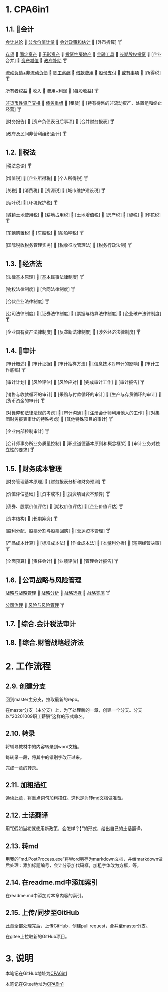 # 1. CPA6in1

## 1.1. :mushroom:会计

[会计总论](CPA6in1/1会计/会计总论.md) :cherries: [公允价值计量](CPA6in1/1会计/公允价值计量.md) :cherries: [会计政策和估计](CPA6in1/1会计/会计政策和估计.md) :cherries: [外币折算] :cocktail: 

[存货](CPA6in1/1会计/资产.存货.md) :cherries: [固定资产](CPA6in1/1会计/资产.固定资产.md) :cherries: [无形资产](CPA6in1/1会计/资产.无形资产.md) :cherries: [投资性房地产](CPA6in1/1会计/资产.投资性房地产.md) :cherries: [金融工具](CPA6in1/1会计/资产.金融工具.md) :cherries: [长期股权投资](CPA6in1/1会计/资产.长期股权投资.md) :cherries: [企业合并] :cherries: [资产减值](CPA6in1/1会计/资产.资产减值.md) :cherries: [政府补助](CPA6in1/1会计/政府补助.md) :cocktail:

[流动负债+非流动负债](CPA6in1/1会计/负债.流动负债+非流动负债.md) :cherries: [职工薪酬](CPA6in1/1会计/负债.职工薪酬.md) :cherries: [借款费用](CPA6in1/1会计/负债.借款费用.md) :cherries: [股份支付](CPA6in1/1会计/负债.股份支付.md) :cherries: [或有事项](CPA6in1/1会计/负债.或有事项.md) :cherries: [所得税] :cocktail:

[所有者权益](CPA6in1/1会计/所有者权益.md) :cherries: [收入](CPA6in1/1会计/收入.md) :cherries: [费用+利润](CPA6in1/1会计/费用+利润.md) :cherries: [每股收益] :cocktail:

[非货币性资产交换](CPA6in1/1会计/特殊.非货币性资产交换.md) :cherries: [债务重组](CPA6in1/1会计/特殊.债务重组.md) :cherries: [租赁] :cherries: [持有待售的非流动资产、处置组和终止经营] :cocktail:

[财务报告] :cherries: [资产负债表日后事项] :cherries: [合并财务报表] :cocktail:

[政府及民间非营利组织会计] :cocktail:

## 1.2. :mushroom:税法

[税法总论] :cocktail:

[增值税] :cherries: [企业所得税] :cherries: [个人所得税] :cocktail:

[关税] :cherries: [消费税] :cherries: [资源税] :cherries: [城市维护建设税] :cocktail:

[烟叶税] :cherries: [环境保护税] :cocktail:

[城镇土地使用税] :cherries: [耕地占用税] :cherries: [土地增值税] :cherries: [房产税] :cherries: [契税] :cherries: [印花税] :cocktail:

[车辆购置税] :cherries: [车船税] :cherries: [船舶吨税] :cocktail:

[国际税收税务管理实务] :cherries: [税收征收管理法] :cherries: [税务行政法制] :cocktail:

## 1.3. :mushroom:经济法

[法律基本原理] :cherries: [基本民事法律制度] :cocktail:

[物权法律制度] :cherries: [合同法律制度] :cocktail:

[合伙企业法律制度] :cocktail:

[公司法律制度] :cherries: [证券法律制度] :cherries: [票据与结算法律制度] :cherries: [企业破产法律制度] :cocktail:

[企业国有资产法律制度] :cherries: [反垄断法律制度] :cherries: [涉外经济法律制度] :cocktail:

## 1.4. :mushroom:审计

[审计概述] :cherries: [审计证据] :cherries: [审计抽样方法] :cherries: [信息技术对审计的影响] :cherries: [审计工作底稿] :cocktail:

[审计计划] :cherries: [风险评估] :cherries: [风险应对] :cherries: [完成审计工作] :cherries: [审计报告] :cocktail:

[销售与收款循环的审计] :cherries: [采购与付款循环的审计] :cherries: [生产与存货循环的审计] :cherries: [货币资金的审计] :cocktail:

[对舞弊和法律法规的考虑] :cherries: [审计沟通] :cherries: [注册会计师利用他人的工作] :cherries: [对集团财务报表审计的特殊考虑] :cherries: [其他特殊项目的审计] :cocktail:

[企业内部控制审计] :cocktail:

[会计师事务所业务质量控制] :cherries: [职业道德基本原则和概念框架] :cherries: [审计业务对独立性的要求] :cocktail:

## 1.5. :mushroom:财务成本管理

[财务管理基本原理] :cherries: [财务报表分析和财务预测] :cocktail:

[价值评估基础] :cherries: [资本成本] :cherries: [投资项目资本预算] :cocktail:

[债券、股票价值评估] :cherries: [期权价值评估] :cherries: [企业价值评估] :cocktail:

[资本结构] :cherries: [长期筹资] :cocktail:

[股利分配、股票分割与股票回购] :cherries: [营运资本管理] :cocktail:

[产品成本计算] :cherries: [标准成本法] :cherries: [作业成本法] :cherries: [本量利分析] :cherries: [短期经营决策] :cocktail:

[全面预算] :cherries: [责任会计] :cherries: [业绩评价] :cherries: [管理会计报告] :cocktail:

## 1.6. :mushroom:公司战略与风险管理

[战略与战略管理](CPA6in1/6战略/战略与战略管理.md) :cherries: [战略分析](CPA6in1/6战略/战略分析.md) :cherries: [战略选择](CPA6in1/6战略/战略选择.md) :cherries: [战略实施](CPA6in1/6战略/战略实施.md) :cocktail:

[公司治理](CPA6in1/6战略/公司治理.md) :cherries: [风险与风险管理](CPA6in1/6战略/风险与风险管理.md) :cocktail:

## 1.7. :mushroom:综合.会计税法审计

## 1.8. :mushroom:综合.财管战略经济法

# 2. 工作流程

## 2.9. 创建分支

回到master主分支，拉取最新的repo。

在master分支（主分支）上，为了处理新的一章，创建一个分支。分支以“20201009职工薪酬”这样的形式命名。

## 2.10. 转录

将辅导教材中的内容转录到word文档。

每转录一段，将其中的错别字改正过来。

完成一章的转录。

## 2.11. 加粗描红

通读此章，将重点词句加粗描红。这也是为转md文档做准备。

## 2.12. 土话翻译

用“【假如当初就使用新政策，会怎样？】”的形式，给出自己的土话翻译。

## 2.13. 转md

用我的“md.PostProcess.exe”将Word另存为markdown文档，并给markdown做后处理：添加标题编号，会计分录加代码框，加粗字体改为方框，等。

## 2.14. 在readme.md中添加索引

在readme.md中添加对本章内容的索引。

## 2.15. 上传/同步至GitHub

此章全部处理完后，上传GitHub，创建pull request，合并至master分支。

在gitee上拉取新的GitHub项目。

# 3. 说明

本笔记在GitHub地址为[CPA6in1](https://github.com/bitzhuwei/CPA6in1)

本笔记在Gitee地址为[CPA6in1](https://gitee.com/bookcases/CPA6in1)

